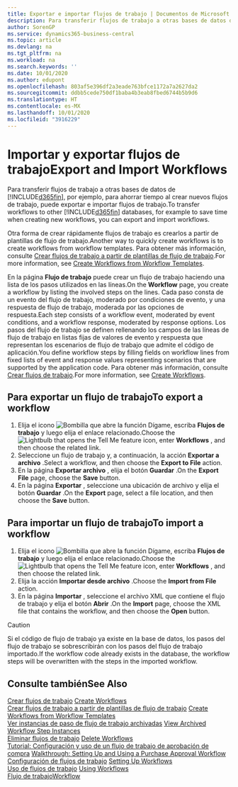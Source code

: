 ```yaml
---
title: Exportar e importar flujos de trabajo | Documentos de Microsoft
description: Para transferir flujos de trabajo a otras bases de datos de Business Central, por ejemplo, para ahorrar tiempo al crear nuevos flujos de trabajo, puede exportar e importar flujos de trabajo.
author: SorenGP
ms.service: dynamics365-business-central
ms.topic: article
ms.devlang: na
ms.tgt_pltfrm: na
ms.workload: na
ms.search.keywords: ''
ms.date: 10/01/2020
ms.author: edupont
ms.openlocfilehash: 803af5e396df2a3eade763bfce1172a7a2627da2
ms.sourcegitcommit: ddbb5cede750df1baba4b3eab8fbed6744b5b9d6
ms.translationtype: HT
ms.contentlocale: es-MX
ms.lasthandoff: 10/01/2020
ms.locfileid: "3916229"
---
```

# <a name="export-and-import-workflows"></a><span data-ttu-id="ea4ff-103">Importar y exportar flujos de trabajo</span><span class="sxs-lookup"><span data-stu-id="ea4ff-103">Export and Import Workflows</span></span>
<span data-ttu-id="ea4ff-104">Para transferir flujos de trabajo a otras bases de datos de [!INCLUDE[d365fin](includes/d365fin_md.md)], por ejemplo, para ahorrar tiempo al crear nuevos flujos de trabajo, puede exportar e importar flujos de trabajo.</span><span class="sxs-lookup"><span data-stu-id="ea4ff-104">To transfer workflows to other [!INCLUDE[d365fin](includes/d365fin_md.md)] databases, for example to save time when creating new workflows, you can export and import workflows.</span></span>  

 <span data-ttu-id="ea4ff-105">Otra forma de crear rápidamente flujos de trabajo es crearlos a partir de plantillas de flujo de trabajo.</span><span class="sxs-lookup"><span data-stu-id="ea4ff-105">Another way to quickly create workflows is to create workflows from workflow templates.</span></span> <span data-ttu-id="ea4ff-106">Para obtener más información, consulte [Crear flujos de trabajo a partir de plantillas de flujo de trabajo](across-how-to-create-workflows-from-workflow-templates.md).</span><span class="sxs-lookup"><span data-stu-id="ea4ff-106">For more information, see [Create Workflows from Workflow Templates](across-how-to-create-workflows-from-workflow-templates.md).</span></span>  

 <span data-ttu-id="ea4ff-107">En la página **Flujo de trabajo** puede crear un flujo de trabajo haciendo una lista de los pasos utilizados en las líneas.</span><span class="sxs-lookup"><span data-stu-id="ea4ff-107">On the **Workflow** page, you create a workflow by listing the involved steps on the lines.</span></span> <span data-ttu-id="ea4ff-108">Cada paso consta de un evento del flujo de trabajo, moderado por condiciones de evento, y una respuesta de flujo de trabajo, moderada por las opciones de respuesta.</span><span class="sxs-lookup"><span data-stu-id="ea4ff-108">Each step consists of a workflow event, moderated by event conditions, and a workflow response, moderated by response options.</span></span> <span data-ttu-id="ea4ff-109">Los pasos del flujo de trabajo se definen rellenando los campos de las líneas de flujo de trabajo en listas fijas de valores de evento y respuesta que representan los escenarios de flujo de trabajo que admite el código de aplicación.</span><span class="sxs-lookup"><span data-stu-id="ea4ff-109">You define workflow steps by filling fields on workflow lines from fixed lists of event and response values representing scenarios that are supported by the application code.</span></span> <span data-ttu-id="ea4ff-110">Para obtener más información, consulte [Crear flujos de trabajo](across-how-to-create-workflows.md).</span><span class="sxs-lookup"><span data-stu-id="ea4ff-110">For more information, see [Create Workflows](across-how-to-create-workflows.md).</span></span>  

## <a name="to-export-a-workflow"></a><span data-ttu-id="ea4ff-111">Para exportar un flujo de trabajo</span><span class="sxs-lookup"><span data-stu-id="ea4ff-111">To export a workflow</span></span>  
1.  <span data-ttu-id="ea4ff-112">Elija el icono ![Bombilla que abre la función Dígame](media/ui-search/search_small.png "Dígame qué desea hacer"), escriba **Flujos de trabajo** y luego elija el enlace relacionado.</span><span class="sxs-lookup"><span data-stu-id="ea4ff-112">Choose the ![Lightbulb that opens the Tell Me feature](media/ui-search/search_small.png "Tell me what you want to do") icon, enter **Workflows** , and then choose the related link.</span></span>  
2.  <span data-ttu-id="ea4ff-113">Seleccione un flujo de trabajo y, a continuación, la acción **Exportar a archivo** .</span><span class="sxs-lookup"><span data-stu-id="ea4ff-113">Select a workflow, and then choose the **Export to File** action.</span></span>  
3.  <span data-ttu-id="ea4ff-114">En la página **Exportar archivo** , elija el botón **Guardar** .</span><span class="sxs-lookup"><span data-stu-id="ea4ff-114">On the **Export File** page, choose the **Save** button.</span></span>  
4.  <span data-ttu-id="ea4ff-115">En la página **Exportar** , seleccione una ubicación de archivo y elija el botón **Guardar** .</span><span class="sxs-lookup"><span data-stu-id="ea4ff-115">On the **Export** page, select a file location, and then choose the **Save** button.</span></span>  

## <a name="to-import-a-workflow"></a><span data-ttu-id="ea4ff-116">Para importar un flujo de trabajo</span><span class="sxs-lookup"><span data-stu-id="ea4ff-116">To import a workflow</span></span>  
1.  <span data-ttu-id="ea4ff-117">Elija el icono ![Bombilla que abre la función Dígame](media/ui-search/search_small.png "Dígame qué desea hacer"), escriba **Flujos de trabajo** y luego elija el enlace relacionado.</span><span class="sxs-lookup"><span data-stu-id="ea4ff-117">Choose the ![Lightbulb that opens the Tell Me feature](media/ui-search/search_small.png "Tell me what you want to do") icon, enter **Workflows** , and then choose the related link.</span></span>  
2.  <span data-ttu-id="ea4ff-118">Elija la acción **Importar desde archivo** .</span><span class="sxs-lookup"><span data-stu-id="ea4ff-118">Choose the **Import from File** action.</span></span>  
3.  <span data-ttu-id="ea4ff-119">En la página **Importar** , seleccione el archivo XML que contiene el flujo de trabajo y elija el botón **Abrir** .</span><span class="sxs-lookup"><span data-stu-id="ea4ff-119">On the **Import** page, choose the XML file that contains the workflow, and then choose the **Open** button.</span></span>  

> [!CAUTION]  
>  <span data-ttu-id="ea4ff-120">Si el código de flujo de trabajo ya existe en la base de datos, los pasos del flujo de trabajo se sobrescribirán con los pasos del flujo de trabajo importado.</span><span class="sxs-lookup"><span data-stu-id="ea4ff-120">If the workflow code already exists in the database, the workflow steps will be overwritten with the steps in the imported workflow.</span></span>  

## <a name="see-also"></a><span data-ttu-id="ea4ff-121">Consulte también</span><span class="sxs-lookup"><span data-stu-id="ea4ff-121">See Also</span></span>  
 <span data-ttu-id="ea4ff-122">[Crear flujos de trabajo](across-how-to-create-workflows.md) </span><span class="sxs-lookup"><span data-stu-id="ea4ff-122">[Create Workflows](across-how-to-create-workflows.md) </span></span>  
 <span data-ttu-id="ea4ff-123">[Crear flujos de trabajo a partir de plantillas de flujo de trabajo](across-how-to-create-workflows-from-workflow-templates.md) </span><span class="sxs-lookup"><span data-stu-id="ea4ff-123">[Create Workflows from Workflow Templates](across-how-to-create-workflows-from-workflow-templates.md) </span></span>  
 <span data-ttu-id="ea4ff-124">[Ver instancias de paso de flujo de trabajo archivadas](across-how-to-view-archived-workflow-step-instances.md) </span><span class="sxs-lookup"><span data-stu-id="ea4ff-124">[View Archived Workflow Step Instances](across-how-to-view-archived-workflow-step-instances.md) </span></span>  
 <span data-ttu-id="ea4ff-125">[Eliminar flujos de trabajo](across-how-to-delete-workflows.md) </span><span class="sxs-lookup"><span data-stu-id="ea4ff-125">[Delete Workflows](across-how-to-delete-workflows.md) </span></span>  
 <span data-ttu-id="ea4ff-126">[Tutorial: Configuración y uso de un flujo de trabajo de aprobación de compra](walkthrough-setting-up-and-using-a-purchase-approval-workflow.md) </span><span class="sxs-lookup"><span data-stu-id="ea4ff-126">[Walkthrough: Setting Up and Using a Purchase Approval Workflow](walkthrough-setting-up-and-using-a-purchase-approval-workflow.md) </span></span>  
 <span data-ttu-id="ea4ff-127">[Configuración de flujos de trabajo](across-set-up-workflows.md) </span><span class="sxs-lookup"><span data-stu-id="ea4ff-127">[Setting Up Workflows](across-set-up-workflows.md) </span></span>  
 <span data-ttu-id="ea4ff-128">[Uso de flujos de trabajo](across-use-workflows.md) </span><span class="sxs-lookup"><span data-stu-id="ea4ff-128">[Using Workflows](across-use-workflows.md) </span></span>  
 [<span data-ttu-id="ea4ff-129">Flujo de trabajo</span><span class="sxs-lookup"><span data-stu-id="ea4ff-129">Workflow</span></span>](across-workflow.md)   
